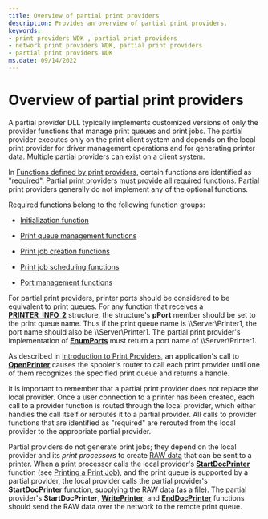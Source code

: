 ```yaml
---
title: Overview of partial print providers
description: Provides an overview of partial print providers.
keywords:
- print providers WDK , partial print providers
- network print providers WDK, partial print providers
- partial print providers WDK
ms.date: 09/14/2022
---
```


# Overview of partial print providers

A partial provider DLL typically implements customized versions of only the provider functions that manage print queues and print jobs. The partial provider executes only on the print client system and depends on the local print provider for driver management operations and for generating printer data. Multiple partial providers can exist on a client system.

In [Functions defined by print providers](functions-defined-by-print-providers.md), certain functions are identified as "required". Partial print providers must provide all required functions. Partial print providers generally do not implement any of the optional functions.

Required functions belong to the following function groups:

- [Initialization function](functions-defined-by-print-providers.md#initialization-function)

- [Print queue management functions](functions-defined-by-print-providers.md#print-queue-management-functions)

- [Print job creation functions](functions-defined-by-print-providers.md#print-job-creation-functions)

- [Print job scheduling functions](functions-defined-by-print-providers.md#print-job-scheduling-functions)

- [Port management functions](functions-defined-by-print-providers.md#port-management-functions)

For partial print providers, printer ports should be considered to be equivalent to print queues. For any function that receives a [**PRINTER_INFO_2**](/windows/win32/printdocs/printer-info-2) structure, the structure's **pPort** member should be set to the print queue name. Thus if the print queue name is \\\\Server\\Printer1, the port name should also be \\\\Server\\Printer1. The partial print provider's implementation of [**EnumPorts**](/windows/win32/printdocs/enumports) must return a port name of \\\\Server\\Printer1.

As described in [Introduction to Print Providers](introduction-to-print-providers.md), an application's call to [**OpenPrinter**](/windows/win32/printdocs/openprinter) causes the spooler's router to call each print provider until one of them recognizes the specified print queue and returns a handle.

It is important to remember that a partial print provider does not replace the local provider. Once a user connection to a printer has been created, each call to a provider function is routed through the local provider, which either handles the call itself or reroutes it to a partial provider. All calls to provider functions that are identified as "required" are rerouted from the local provider to the appropriate partial provider.

Partial providers do not generate print jobs; they depend on the local provider and its *print processors* to create [RAW data](raw-data-type.md) that can be sent to a printer. When a print processor calls the local provider's [**StartDocPrinter**](/windows/win32/printdocs/startdocprinter) function (see [Printing a Print Job](printing-a-print-job.md)), and the print queue is supported by a partial provider, the local provider calls the partial provider's **StartDocPrinter** function, supplying the RAW data (as a file). The partial provider's **StartDocPrinter**, [**WritePrinter**](/windows/win32/printdocs/writeprinter), and [**EndDocPrinter**](/windows/win32/printdocs/enddocprinter) functions should send the RAW data over the network to the remote print queue.
